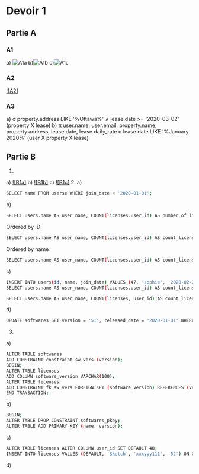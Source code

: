 # Devoir 1
## Partie A
### A1 
a) ![A1a](https://github.com/vusophie/csi2532_playground/blob/devoir1/1a.png)
b)![A1b](https://github.com/vusophie/csi2532_playground/blob/devoir1/1b.png)
c)![A1c](https://github.com/vusophie/csi2532_playground/blob/devoir1/1c.png)
### A2
[![A2]](https://github.com/vusophie/csi2532_playground/blob/devoir1/2.png)
### A3
a) σ property.address LIKE '%Ottawa%' ∧ lease.date >= '2020-03-02' (property X lease)
b) π user.name, user.email, property.name, property.address, lease.date, lease.daily_rate σ lease.date LIKE '%January 2020%' (user X property X lease)
## Partie B
1. 
a) [![B1a]]()
b) [![B1b]]()
c) [![B1c]]()
2. 
a) 
```sh
SELECT name FROM userse WHERE join_date < '2020-01-01';
```
b) 
```sh
SELECT users.name AS user_name, COUNT(licenses.user_id) AS number_of_licenses FROM users LEFT JOIN licenses ON users.id = licenses.user_id GROUP BY licenses.user_id, users.name; 
```
Ordered by ID
```sh
SELECT users.name AS user_name, COUNT(licenses.user_id) AS count_license_user_id FROM users LEFT JOIN licenses ON users.id = licenses.user_id GROUP BY licenses.user_id, users.name ORDER BY licenses.user_id DESC;
```
Ordered by name
```sh
SELECT users.name AS user_name, COUNT(licenses.user_id) AS count_license_user_id FROM users LEFT JOIN licenses ON users.id = licenses.user_id GROUP BY licenses.user_id, users.name ORDER BYusers.name
```
c) 
```sh
INSERT INTO users(id, name, join_date) VALUES (47, 'sophie', '2020-02-27');
SELECT users.name AS user_name, COUNT(licenses.user_id) AS count_license_user_id FROM users LEFT JOIN licenses.user_id GROUP BY licenses.user_id, users.name ORDER BY users.name;
```
```sh
SELECT users.name AS user_name, COUNT(licenses, user_id) AS count_license_user_id FROM users LEFT JOIN licenses ON users.id = licenses.user_id GROUP BY licenses.user_id, users.name ORDER BY licenses.user_id DESC;
```
d) 
```sh
UPDATE softwares SET version = '51', released_date = '2020-01-01' WHERE name = 'Sketch';
```
3. 
a) 
```sh
ALTER TABLE softwares
ADD CONSTRAINT constraint_sw_vers (version);
BEGIN;
ALTER TABLE licenses
ADD COLUMN software_version VARCHAR(100);
ALTER TABLE licenses
ADD CONSTRAINT fk_sw_vers FOREIGN KEY (software_version) REFERENCES (version);
END TRANSACTION;
```
b) 
```sh
BEGIN;
ALTER TABLE DROP CONSTRAINT softwares_pkey;
ALTER TABLE ADD PRIMARY KEY (name, version);
```
c) 
```sh
ALTER TABLE licenses ALTER COLUMN user_id SET DEFAULT 48;
INSERT INTO licenses VALUES (DEFAULT, 'Sketch', 'xxxyyy111', '52') ON CONFLICT(user_id, software_name) DO UPDATE SET user_id = DEFAULT, software_name = 'Ms Word';
```
d) 
